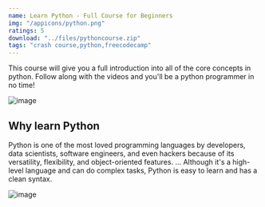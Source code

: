 ```yaml
---
name: Learn Python - Full Course for Beginners
img: "/appicons/python.png"
ratings: 5
download: "../files/pythoncourse.zip"
tags: "crash course,python,freecodecamp"
---
```


This course will give you a full introduction into all of the core concepts in python. Follow along with the videos and you'll be a python programmer in no time!

<img src="../../screenshots/Pythoncourse/pythoncoursess1.png" alt="image" >

## Why learn Python

Python is one of the most loved programming languages by developers, data scientists, software engineers, and even hackers because of its versatility, flexibility, and object-oriented features. ... Although it's a high-level language and can do complex tasks, Python is easy to learn and has a clean syntax.

<img src="../../screenshots/Pythoncourse/pythoncoursess2.png" alt="image" >
